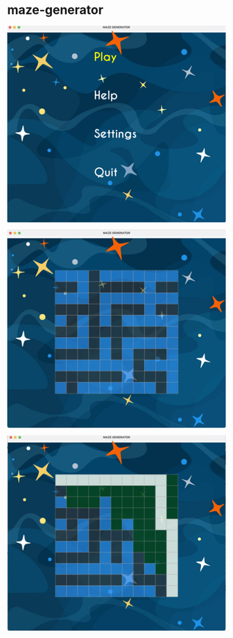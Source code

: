 # maze-generator

![](res/screenshots/Menu.png)

![](res/screenshots/MazeGenerator.png)

![](res/screenshots/PathSolver.png)
